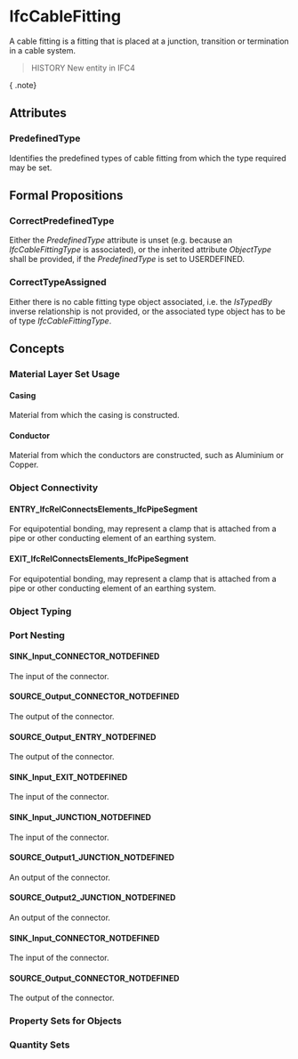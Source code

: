 # IfcCableFitting

A cable fitting is a fitting that is placed at a junction, transition or termination in a cable system.

> HISTORY  New entity in IFC4

{ .note}
>

## Attributes

### PredefinedType
Identifies the predefined types of cable fitting from which the type required may be set.

## Formal Propositions

### CorrectPredefinedType
Either the _PredefinedType_ attribute is unset (e.g. because an _IfcCableFittingType_ is associated), or the inherited attribute _ObjectType_ shall be provided, if the _PredefinedType_ is set to USERDEFINED.

### CorrectTypeAssigned
Either there is no cable fitting type object associated, i.e. the _IsTypedBy_ inverse relationship is not provided, or the associated type object has to be of type _IfcCableFittingType_.

## Concepts

### Material Layer Set Usage



#### Casing

Material from which the casing is constructed.

#### Conductor

Material from which the conductors are constructed, such as Aluminium or Copper.

### Object Connectivity



#### ENTRY_IfcRelConnectsElements_IfcPipeSegment

For equipotential bonding, may represent a clamp that is attached from a pipe or other conducting element of an earthing system.

#### EXIT_IfcRelConnectsElements_IfcPipeSegment

For equipotential bonding, may represent a clamp that is attached from a pipe or other conducting element of an earthing system.

### Object Typing



### Port Nesting



#### SINK_Input_CONNECTOR_NOTDEFINED

The input of the connector.

#### SOURCE_Output_CONNECTOR_NOTDEFINED

The output of the connector.

#### SOURCE_Output_ENTRY_NOTDEFINED

The output of the connector.

#### SINK_Input_EXIT_NOTDEFINED

The input of the connector.

#### SINK_Input_JUNCTION_NOTDEFINED

The input of the connector.

#### SOURCE_Output1_JUNCTION_NOTDEFINED

An output of the connector.

#### SOURCE_Output2_JUNCTION_NOTDEFINED

An output of the connector.

#### SINK_Input_CONNECTOR_NOTDEFINED

The input of the connector.

#### SOURCE_Output_CONNECTOR_NOTDEFINED

The output of the connector.

### Property Sets for Objects



### Quantity Sets



